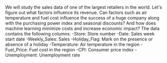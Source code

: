 We will study the sales data of one of the largest retailers in the world. Let's figure out what factors influence its revenue. Can factors such as air temperature and fuel cost influence the success of a huge company along with the purchasing power index and seasonal discounts? And how does machine learning minimize costs and increase economic impact?
The data contains the following columns:
    -Store: Store number
    -Date: Sales week start date
    -Weekly_Sales: Sales
    -Holiday_Flag: Mark on the presence or absence of a holiday
    -Temperature: Air temperature in the region
    -Fuel_Price: Fuel cost in the region
    -CPI: Consumer price index
    -Unemployment: Unemployment rate

